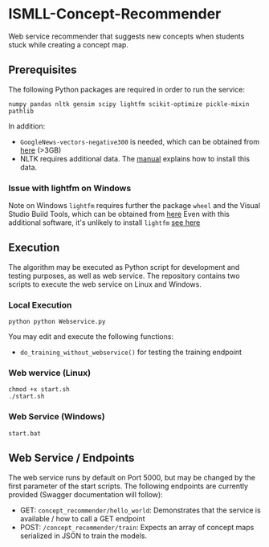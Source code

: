 # ISMLL-Concept-Recommender
Web service recommender that suggests new concepts when students stuck while creating a concept map.

## Prerequisites
The following Python packages are required in order to run the service:

```numpy pandas nltk gensim scipy lightfm scikit-optimize pickle-mixin pathlib```

In addition:
* `GoogleNews-vectors-negative300` is needed, which can be obtained from [here](https://www.kaggle.com/datasets/leadbest/googlenewsvectorsnegative300) (>3GB)
* NLTK requires additional data. The [manual](https://www.nltk.org/data.html) explains how to install this data.


### Issue with lightfm on Windows
Note on Windows `lightfm` requires further the package `wheel` and the Visual Studio Build Tools, which can be obtained from [here](https://visualstudio.microsoft.com/visual-cpp-build-tools/)
Even with this additional software, it's unlikely to install `lightfm` [see here](https://github.com/lyst/lightfm/issues/644) 

## Execution
The algorithm may be executed as Python script for development and testing purposes, as well as web service. The repository contains two scripts to execute the web service on Linux and Windows.

### Local Execution
```python python Webservice.py```

You may edit and execute the following functions:
* `do_training_without_webservice()` for testing the training endpoint

### Web wervice (Linux)
```
chmod +x start.sh
./start.sh
```

### Web Service (Windows)
```start.bat```

## Web Service / Endpoints
The web service runs by default on Port 5000, but may be changed by the first parameter of the start scripts.
The following endpoints are currently provided (Swagger documentation will follow):
* GET: `concept_recommender/hello_world`: Demonstrates that the service is available / how to call a GET endpoint
* POST: `/concept_recommender/train`: Expects an array of concept maps serialized in JSON to train the models.
